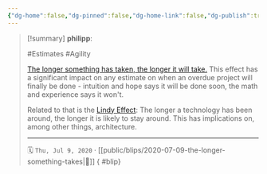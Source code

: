 ```yaml
---
{"dg-home":false,"dg-pinned":false,"dg-home-link":false,"dg-publish":true,"tags":["dgblip"],"created-date":"2020-07-09T00:00:00","disabled rules":["yaml-title","yaml-title-alias","file-name-heading"],"title":"philipp @ 2020-07-09","dg-permalink":"2020/07/09/the-longer-something-takes/","updated-date":"2025-04-30T22:27:35","dg-path":"blips/2020-07-09-the-longer-something-takes.md","permalink":"/2020/07/09/the-longer-something-takes/","dgPassFrontmatter":true}
---
```


> [!summary] **philipp**:
>
> #Estimates #Agility
>
> [The longer something has taken, the longer it will
> take.](https://www.johndcook.com/blog/2015/12/21/power-law-projects/) This
> effect has a significant impact on any estimate on when an overdue project will
> finally be done - intuition and hope says it will be done soon, the math and
> experience says it won't.
>
> Related to that is the [Lindy
> Effect](https://www.johndcook.com/blog/2012/12/17/the-lindy-effect/): The longer
> a technology has been around, the longer it is likely to stay around. This has
> implications on, among other things, architecture.
> - - -
>
> 🗓️ `Thu, Jul 9, 2020` · [[public/blips/2020-07-09-the-longer-something-takes\|🔗]]
{ #blip}

